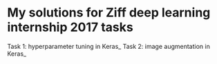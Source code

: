 # My solutions for Ziff deep learning internship 2017 tasks
Task 1: hyperparameter tuning in Keras_
Task 2: image augmentation in Keras_
